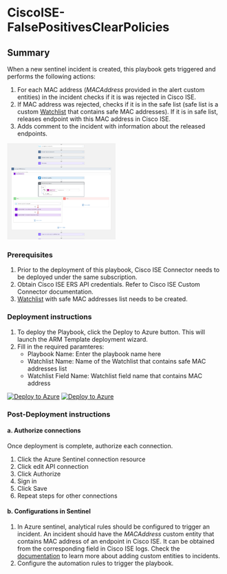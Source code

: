 # CiscoISE-FalsePositivesClearPolicies

## Summary

When a new sentinel incident is created, this playbook gets triggered and performs the following actions:

1. For each MAC address (*MACAddress* provided in the alert custom entities) in the incident checks if it is was rejected in Cisco ISE.
2. If MAC address was rejected, checks if it is in the safe list (safe list is a custom [Watchlist](https://docs.microsoft.com/azure/sentinel/watchlists) that contains safe MAC addresses).
If it is in safe list, releases endpoint with this MAC address in Cisco ISE.
3. Adds comment to the incident with information about the released endpoints.

<img src="./playbook_screenshot.png" width="50%"/><br>

### Prerequisites

1. Prior to the deployment of this playbook, Cisco ISE Connector needs to be deployed under the same subscription.
2. Obtain Cisco ISE ERS API credentials. Refer to Cisco ISE Custom Connector documentation.
3. [Watchlist](https://docs.microsoft.com/azure/sentinel/watchlists) with safe MAC addresses list needs to be created.

### Deployment instructions

1. To deploy the Playbook, click the Deploy to Azure button. This will launch the ARM Template deployment wizard.
2. Fill in the required paramteres:
    * Playbook Name: Enter the playbook name here
    * Watchlist Name: Name of the Watchlist that contains safe MAC addresses list
    * Watchlist Field Name: Watchlist field name that contains MAC address

[![Deploy to Azure](https://aka.ms/deploytoazurebutton)](https://portal.azure.com/#create/Microsoft.Template/uri/https%3A%2F%2Fraw.githubusercontent.com%2FAzure%2FAzure-Sentinel%2Fmaster%2FPlaybooks%2FCiscoISEk%2FPlaybooks%2FCiscoISE-FalsePositivesClearPolicies%2Fazuredeploy.json) [![Deploy to Azure](https://aka.ms/deploytoazuregovbutton)](https://portal.azure.us/#create/Microsoft.Template/uri/https%3A%2F%2Fraw.githubusercontent.com%2FAzure%2FAzure-Sentinel%2Fmaster%2FPlaybooks%2FCiscoISE%2FPlaybooks%2FCiscoISE-FalsePositivesClearPolicies%2Fazuredeploy.json)

### Post-Deployment instructions

#### a. Authorize connections

Once deployment is complete, authorize each connection.

1. Click the Azure Sentinel connection resource
2. Click edit API connection
3. Click Authorize
4. Sign in
5. Click Save
6. Repeat steps for other connections

#### b. Configurations in Sentinel

1. In Azure sentinel, analytical rules should be configured to trigger an incident. An incident should have the *MACAddress* custom entity that contains MAC address of an endpoint in Cisco ISE. It can be obtained from the corresponding field in Cisco ISE logs. Check the [documentation](https://docs.microsoft.com/azure/sentinel/surface-custom-details-in-alerts) to learn more about adding custom entities to incidents.
2. Configure the automation rules to trigger the playbook.